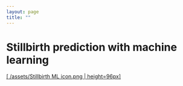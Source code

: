 ```yaml
---
layout: page
title: ""
---
```


# Stillbirth prediction with machine learning  
[[ /assets/Stillbirth ML icon.png \| height=96px]](/papers.md)
